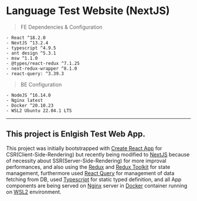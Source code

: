 # Language Test Website (NextJS)

> FE Dependencies & Configuration

```
- React ^18.2.0
- NextJS ^13.2.4
- typescript ^4.9.5
- ant design ^5.3.1
- msw ^1.1.0
- @types/react-redux ^7.1.25
- next-redux-wrapper ^8.1.0
- react-query: ^3.39.3
```


> BE Configuration

```
- NodeJS ^16.14.0
- Nginx latest
- Docker ^20.10.23
- WSL2 Ubuntu 22.04.1 LTS
```
---
 ## This project is Enlgish Test Web App.
This project was initially bootstrapped with [Create React App](https://github.com/facebook/create-react-app) for CSR(Client-Side-Rendering) but recently being modified to [NextJS]() because of necessity about SSR(Server-Side-Rendering) for more improval performances, and also using the [Redux](https://redux.js.org/) and [Redux Toolkit](https://redux-toolkit.js.org/) for state management, furthermore used [React Query]() for management of data fetching from DB, used [Typescript](https://www.typescriptlang.org/) for static typed definition, and all App components are being served on [Nginx]() server in [Docker]() container running on [WSL2]() environment.  


